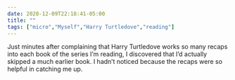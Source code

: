 ```yaml
---
date: 2020-12-09T22:18:41-05:00
title: ""
tags: ["micro","Myself","Harry Turtledove","reading"]
---
```

Just minutes after complaining that Harry Turtledove works so many recaps into each book of the series I’m reading, I discovered that I’d actually skipped a much earlier book. I hadn’t noticed because the recaps were so helpful in catching me up.
